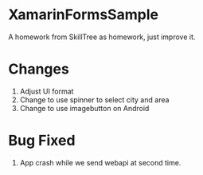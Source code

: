 # XamarinFormsSample
A homework from SkillTree as homework, just improve it.

# Changes
1. Adjust UI format
2. Change to use spinner to select city and area
3. Change to use imagebutton on Android

# Bug Fixed
1. App crash while we send webapi at second time.
